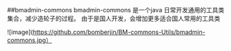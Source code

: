 ##bmadmin-commons
bmadmin-commons 是一个java 日常开发通用的工具类集合，减少造轮子的过程。
由于是国人开发，会增加更多适合国人常用的工具类

![image](https://github.com/bomberjin/BM-commons-Utils/bmadmin-commons.jpg）
